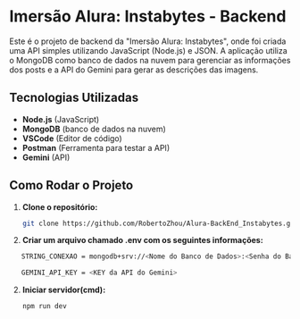 # Imersão Alura: Instabytes - Backend

Este é o projeto de backend da "Imersão Alura: Instabytes", onde foi criada uma API simples utilizando JavaScript (Node.js) e JSON. A aplicação utiliza o MongoDB como banco de dados na nuvem para gerenciar as informações dos posts e a API do Gemini para gerar as descrições das imagens.

## Tecnologias Utilizadas

- **Node.js** (JavaScript)
- **MongoDB** (banco de dados na nuvem)
- **VSCode** (Editor de código)
- **Postman** (Ferramenta para testar a API)
- **Gemini** (API)

## Como Rodar o Projeto

1. **Clone o repositório:**

   ```bash
   git clone https://github.com/RobertoZhou/Alura-BackEnd_Instabytes.git

3. **Criar um arquivo chamado .env com os seguintes informações:**
```bash
   STRING_CONEXAO = mongodb+srv://<Nome do Banco de Dados>:<Senha do Banco de dados>@cluster0.udoyj.mongodb.net/?retryWrites=true&w=majority&appName=Cluster0

   GEMINI_API_KEY = <KEY da API do Gemini>
```

2. **Iniciar servidor(cmd):**
   ```bash
   npm run dev

